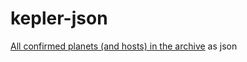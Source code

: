 kepler-json
===========

[All confirmed planets (and hosts) in the archive](http://exoplanetarchive.ipac.caltech.edu/cgi-bin/nstedAPI/nph-nstedAPI?table=exoplanets) as json